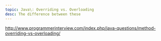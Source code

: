 ```yaml
---
topic: Java\: Overriding vs. Overloading
desc: The difference between these
---
```


<http://www.programmerinterview.com/index.php/java-questions/method-overriding-vs-overloading/>

